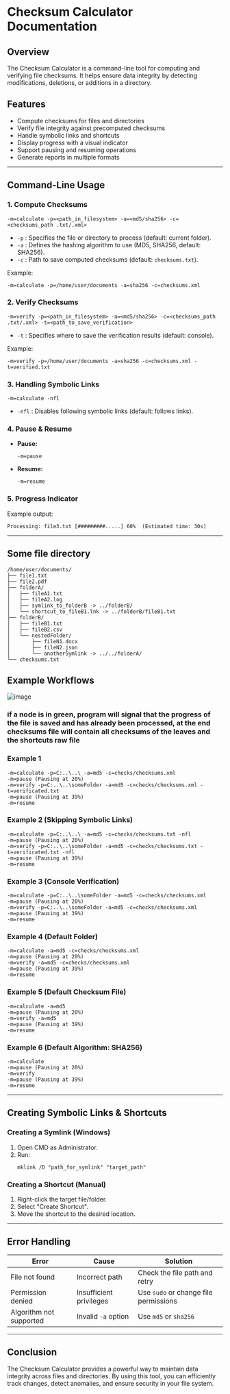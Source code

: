 # Checksum Calculator Documentation

## Overview
The Checksum Calculator is a command-line tool for computing and verifying file checksums. It helps ensure data integrity by detecting modifications, deletions, or additions in a directory.

## Features
- Compute checksums for files and directories
- Verify file integrity against precomputed checksums
- Handle symbolic links and shortcuts
- Display progress with a visual indicator
- Support pausing and resuming operations
- Generate reports in multiple formats

---

## Command-Line Usage

### 1. Compute Checksums
```
-m=calculate -p=<path_in_filesystem> -a=<md5/sha256> -c=<checksums_path .txt/.xml>
```
- `-p` : Specifies the file or directory to process (default: current folder).
- `-a` : Defines the hashing algorithm to use (MD5, SHA256, default: SHA256).
- `-c` : Path to save computed checksums (default: `checksums.txt`).

Example:
```
-m=calculate -p=/home/user/documents -a=sha256 -c=checksums.xml
```

### 2. Verify Checksums
```
-m=verify -p=<path_in_filesystem> -a=<md5/sha256> -c=<checksums_path .txt/.xml> -t=<path_to_save_verification>
```
- `-t` : Specifies where to save the verification results (default: console).

Example:
```
-m=verify -p=/home/user/documents -a=sha256 -c=checksums.xml -t=verified.txt
```

### 3. Handling Symbolic Links
```
-m=calculate -nfl
```
- `-nfl` : Disables following symbolic links (default: follows links).

### 4. Pause & Resume
- **Pause:**
  ```
  -m=pause
  ```
- **Resume:**
  ```
  -m=resume
  ```

### 5. Progress Indicator
Example output:
```
Processing: file3.txt [#########.....] 60%  (Estimated time: 30s)
```

---
## Some file directory
```
/home/user/documents/
├── file1.txt 
├── file2.pdf 
├── folderA/ 
│   ├── fileA1.txt 
│   ├── fileA2.log  
│   ├── symlink_to_folderB -> ../folderB/
│   └── shortcut_to_fileB1.lnk -> ../folderB/fileB1.txt
├── folderB/ 
│   ├── fileB1.txt 
│   ├── fileB2.csv 
│   └── nestedFolder/
│       ├── fileN1.docx
│       ├── fileN2.json
│       └── anotherSymlink -> ../../folderA/
└── checksums.txt
```
## Example Workflows

![image](https://github.com/user-attachments/assets/6916f67b-edb4-43cb-bc7e-862544f281d7)


### if a node is in green, program will signal that the progress of the file is saved and has already been processed, at the end checksums file will contain all checksums of the leaves and the shortcuts raw file

### Example 1
```
-m=calculate -p=C:..\..\ -a=md5 -c=checks/checksums.xml
-m=pause (Pausing at 20%)
-m=verify -p=C:..\..\someFolder -a=md5 -c=checks/checksums.xml -t=verificated.txt
-m=pause (Pausing at 39%)
-m=resume
```

### Example 2 (Skipping Symbolic Links)
```
-m=calculate -p=C:..\..\ -a=md5 -c=checks/checksums.txt -nfl
-m=pause (Pausing at 20%)
-m=verify -p=C:..\..\someFolder -a=md5 -c=checks/checksums.txt -t=verificated.txt -nfl
-m=pause (Pausing at 39%)
-m=resume
```

### Example 3 (Console Verification)
```
-m=calculate -p=C:..\..\someFolder -a=md5 -c=checks/checksums.xml
-m=pause (Pausing at 20%)
-m=verify -p=C:..\..\someFolder -a=md5 -c=checks/checksums.xml
-m=pause (Pausing at 39%)
-m=resume
```

### Example 4 (Default Folder)
```
-m=calculate -a=md5 -c=checks/checksums.xml
-m=pause (Pausing at 20%)
-m=verify -a=md5 -c=checks/checksums.xml
-m=pause (Pausing at 39%)
-m=resume
```

### Example 5 (Default Checksum File)
```
-m=calculate -a=md5
-m=pause (Pausing at 20%)
-m=verify -a=md5
-m=pause (Pausing at 39%)
-m=resume
```

### Example 6 (Default Algorithm: SHA256)
```
-m=calculate
-m=pause (Pausing at 20%)
-m=verify
-m=pause (Pausing at 39%)
-m=resume
```

---

## Creating Symbolic Links & Shortcuts

### Creating a Symlink (Windows)
1. Open CMD as Administrator.
2. Run:
   ```
   mklink /D "path_for_symlink" "target_path"
   ```

### Creating a Shortcut (Manual)
1. Right-click the target file/folder.
2. Select "Create Shortcut".
3. Move the shortcut to the desired location.

---

## Error Handling
| Error | Cause | Solution |
|-------|-------|----------|
| File not found | Incorrect path | Check the file path and retry |
| Permission denied | Insufficient privileges | Use `sudo` or change file permissions |
| Algorithm not supported | Invalid `-a` option | Use `md5` or `sha256` |

---

## Conclusion
The Checksum Calculator provides a powerful way to maintain data integrity across files and directories. By using this tool, you can efficiently track changes, detect anomalies, and ensure security in your file system.

